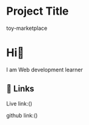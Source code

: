 
# Project Title

toy-marketplace


# Hi👋
I am Web development learner


## 🔗 Links
Live link:()

github link:()